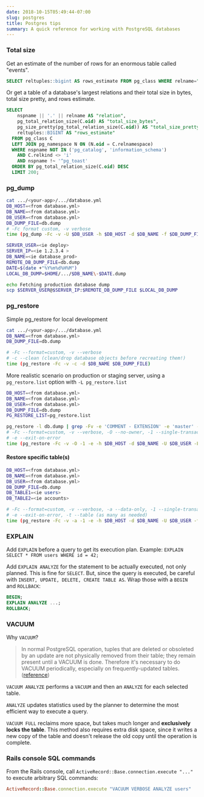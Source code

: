 ```yaml
---
date: 2018-10-15T05:49:44-07:00
slug: postgres
title: Postgres tips
summary: A quick reference for working with PostgreSQL databases
---
```


### Total size

Get an estimate of the number of rows for an enormous table called "events".

```sql
SELECT reltuples::bigint AS rows_estimate FROM pg_class WHERE relname="events";
```

Or get a table of a database's largest relations and their total size in bytes,
total size pretty, and rows estimate.

```sql
SELECT
    nspname || '.' || relname AS "relation",
    pg_total_relation_size(C.oid) AS "total_size_bytes",
    pg_size_pretty(pg_total_relation_size(C.oid)) AS "total_size_pretty",
    reltuples::BIGINT AS "rows_estimate"
  FROM pg_class C
  LEFT JOIN pg_namespace N ON (N.oid = C.relnamespace)
  WHERE nspname NOT IN ('pg_catalog', 'information_schema')
    AND C.relkind <> 'i'
    AND nspname !~ '^pg_toast'
  ORDER BY pg_total_relation_size(C.oid) DESC
  LIMIT 200;
```

### pg_dump

```bash
cat .../<your-app>/.../database.yml
DB_HOST=<from database.yml>
DB_NAME=<from database.yml>
DB_USER=<from database.yml>
DB_DUMP_FILE=db.dump
# -Fc format custom, -v verbose
time (pg_dump -Fc -v -U $DB_USER -h $DB_HOST -d $DB_NAME -f $DB_DUMP_FILE)
```

```bash
SERVER_USER=<ie deploy>
SERVER_IP=<ie 1.2.3.4 >
DB_NAME=<ie database_prod>
REMOTE_DB_DUMP_FILE=db.dump
DATE=$(date +"%Y%m%d%H%M")
LOCAL_DB_DUMP=$HOME/.../$DB_NAME\-$DATE.dump

echo Fetching production database dump
scp $SERVER_USER@$SERVER_IP:$REMOTE_DB_DUMP_FILE $LOCAL_DB_DUMP
```

### pg_restore

Simple pg_restore for local development

```bash
cat .../<your-app>/.../database.yml
DB_NAME=<from database.yml>
DB_DUMP_FILE=db.dump

# -Fc --format=custom, -v --verbose
# -c --clean (clean/drop database objects before recreating them!)
time (pg_restore -Fc -v -c -d $DB_NAME $DB_DUMP_FILE)
```

More realistic scenario on production or staging server, using a `pg_restore.list`
option with `-L pg_restore.list`

```bash
DB_HOST=<from database.yml>
DB_NAME=<from database.yml>
DB_USER=<from database.yml>
DB_DUMP_FILE=db.dump
PG_RESTORE_LIST=pg_restore.list

pg_restore -l db.dump | grep -Fv -e 'COMMENT - EXTENSION' -e 'master' -e 'rdsadmin' > $PG_RESTORE_LIST
# -Fc --format=custom, -v --verbose, -O --no-owner, -1 --single-transaction
# -e --exit-on-error
time (pg_restore -Fc -v -O -1 -e -h $DB_HOST -d $DB_NAME -U $DB_USER -L $PG_RESTORE_LIST $DB_DUMP_FILE)
```

#### Restore specific table(s)

```bash
DB_HOST=<from database.yml>
DB_NAME=<from database.yml>
DB_USER=<from database.yml>
DB_DUMP_FILE=db.dump
DB_TABLE1=<ie users>
DB_TABLE2=<ie accounts>

# -Fc --format=custom, -v --verbose, -a --data-only, -1 --single-transaction
# -e --exit-on-error, -t --table (as many as needed)
time (pg_restore -Fc -v -a -1 -e -h $DB_HOST -d $DB_NAME -U $DB_USER -t $DB_TABLE1 -t $DB_TABLE2 $DB_DUMP_FILE)
```

### EXPLAIN

Add `EXPLAIN` before a query to get its execution plan.
Example: `EXPLAIN SELECT * FROM users WHERE id = 42;`

Add `EXPLAIN ANALYZE` for the statement to be actually executed, not only
planned. This is fine for `SELECT`. But, since the query is executed, be careful
with `INSERT, UPDATE, DELETE, CREATE TABLE AS`. Wrap those with a `BEGIN`
and `ROLLBACK`:

```sql
BEGIN;
EXPLAIN ANALYZE ...;
ROLLBACK;
```

### VACUUM

Why `VACUUM`?

> In normal PostgreSQL operation, tuples that are deleted or obsoleted by an
> update are not physically removed from their table; they remain present until
> a VACUUM is done. Therefore it's necessary to do VACUUM periodically,
> especially on frequently-updated tables.
> ([reference](https://www.postgresql.org/docs/11/sql-vacuum.html))

`VACUUM ANALYZE` performs a `VACUUM` and then an `ANALYZE` for each selected
table.

`ANALYZE` updates statistics used by the planner to determine the most efficient
way to execute a query.

`VACUUM FULL` reclaims more space, but takes much longer and **exclusively locks
the table**. This method also requires extra disk space, since it writes a new
copy of the table and doesn't release the old copy until the operation is
complete.

### Rails console SQL commands

From the Rails console, call `ActiveRecord::Base.connection.execute "..."`
to execute arbitrary SQL commands:

```ruby
ActiveRecord::Base.connection.execute "VACUUM VERBOSE ANALYZE users"
```
